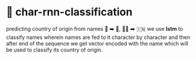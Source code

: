 # 🧠 char-rnn-classification
predicting country of origin from names 👱 ➡️ 🏴󠁧󠁢󠁥󠁮󠁧󠁿, 👱‍♂️ ➡️ 🇮🇳
we use **lstm** to classify names wherein names are fed to it character by character and then after end of the sequence we get vector encoded with the name which will be used to classify its country of origin.
